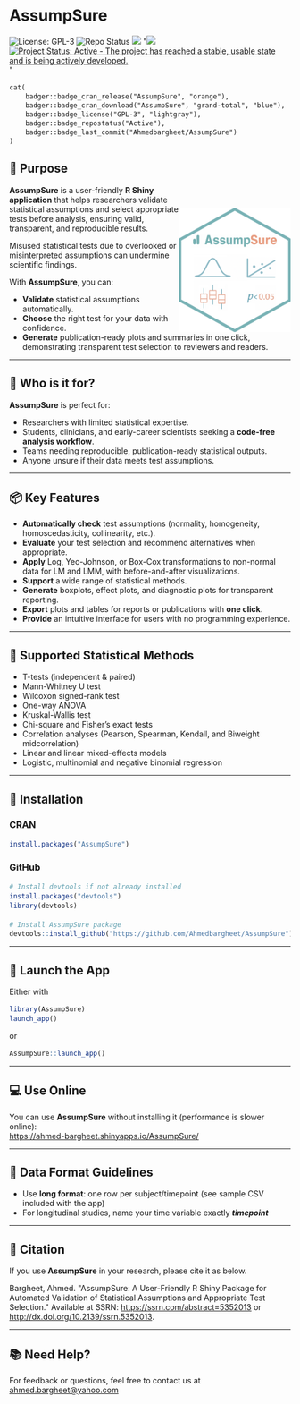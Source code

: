 # AssumpSure

![License: GPL-3](https://img.shields.io/badge/license-GPL--3-blue.svg) ![Repo Status](https://img.shields.io/badge/status-active-brightgreen.svg) [![](https://www.r-pkg.org/badges/version/AssumpSure?color=orange)](https://cran.r-project.org/package=AssumpSure) "[![](http://cranlogs.r-pkg.org/badges/grand-total/AssumpSure?color=blue)](https://cran.r-project.org/package=AssumpSure) [![Project Status: Active - The project has reached a stable, usable state and is being actively developed.](https://www.repostatus.org/badges/latest/active.svg)](https://www.repostatus.org/#active)"

```{r, echo = F, results='asis', message = F}
cat(
	badger::badge_cran_release("AssumpSure", "orange"),
	badger::badge_cran_download("AssumpSure", "grand-total", "blue"),
	badger::badge_license("GPL-3", "lightgray"),
	badger::badge_repostatus("Active"),
	badger::badge_last_commit("Ahmedbargheet/AssumpSure")
)
```

## 🎯 Purpose
<img align="right" src="inst/app/www/logo.png" width="200" style="margin-top:40px;">

**AssumpSure** is a user-friendly **R Shiny application** that helps researchers validate statistical assumptions and select appropriate tests before analysis, ensuring valid, transparent, and reproducible results.

Misused statistical tests due to overlooked or misinterpreted assumptions can undermine scientific findings. 

With **AssumpSure**, you can:

- **Validate** statistical assumptions automatically.
- **Choose** the right test for your data with confidence.
- **Generate** publication-ready plots and summaries in one click, demonstrating transparent test selection to reviewers and readers.

---

## 👥 Who is it for?

**AssumpSure** is perfect for:

- Researchers with limited statistical expertise.
- Students, clinicians, and early-career scientists seeking a **code-free analysis workflow**.
- Teams needing reproducible, publication-ready statistical outputs.
- Anyone unsure if their data meets test assumptions.

---

## 📦 Key Features

- **Automatically check** test assumptions (normality, homogeneity, homoscedasticity, collinearity, etc.).
- **Evaluate** your test selection and recommend alternatives when appropriate.
- **Apply** Log, Yeo-Johnson, or Box-Cox transformations to non-normal data for LM and LMM, with before-and-after visualizations.
- **Support** a wide range of statistical methods.
- **Generate** boxplots, effect plots, and diagnostic plots for transparent reporting.
- **Export** plots and tables for reports or publications with **one click**.
- **Provide** an intuitive interface for users with no programming experience.

---

## 🧪 Supported Statistical Methods

- T-tests (independent & paired)
- Mann-Whitney U test
- Wilcoxon signed-rank test
- One-way ANOVA
- Kruskal-Wallis test
- Chi-square and Fisher’s exact tests
- Correlation analyses (Pearson, Spearman, Kendall, and Biweight midcorrelation)
- Linear and linear mixed-effects models
- Logistic, multinomial and negative binomial regression

---

## 📁 Installation

### CRAN
```r
install.packages("AssumpSure")
```

### GitHub
```r
# Install devtools if not already installed
install.packages("devtools")
library(devtools)

# Install AssumpSure package
devtools::install_github("https://github.com/Ahmedbargheet/AssumpSure")
```

---

## 🚀 Launch the App

Either with
```r
library(AssumpSure)
launch_app()
```
or 

```r
AssumpSure::launch_app()
```

---

## 💻 Use Online

You can use **AssumpSure** without installing it (performance is slower online):  
https://ahmed-bargheet.shinyapps.io/AssumpSure/

---

## 📂 Data Format Guidelines

- Use **long format**: one row per subject/timepoint (see sample CSV included with the app)
- For longitudinal studies, name your time variable exactly ***timepoint***

---

## 📖 Citation
If you use **AssumpSure** in your research, please cite it as below.

Bargheet, Ahmed. "AssumpSure: A User-Friendly R Shiny Package for Automated Validation of Statistical Assumptions and Appropriate Test Selection." Available at SSRN: https://ssrn.com/abstract=5352013 or http://dx.doi.org/10.2139/ssrn.5352013.

---

## 📚 Need Help?

For feedback or questions, feel free to contact us at ahmed.bargheet@yahoo.com
